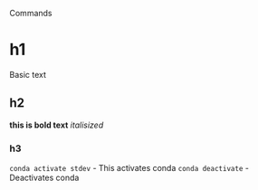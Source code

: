 Commands
# h1
Basic text
## h2
**this is bold text**
*italisized*
### h3
`conda activate stdev` - This activates conda
`conda deactivate` - Deactivates conda